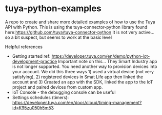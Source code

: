 # tuya-python-examples
A repo to create and share more detailed examples of how to use the Tuya API with Python.
This is using the tuya-connector-python library found here:https://github.com/tuya/tuya-connector-python
It is not very active... so a bit suspect, but seems to work at the basic level



Helpful references
- Getting started ref: https://developer.tuya.com/en/demo/python-iot-development-practice
  Important note on this... They Smart Industry app is not longer supported. You need another way to provision devices into your account.
  We did this three ways 1) used a virtual device (not very satisfying), 2) registered devices in Smat Life app then linked the account 
  and 3) Created an app with the SDK, linked the app to the IoT project and paired devices from custom app.
- IoT Console - the debugging console can be useful 
- Settings schedules (timers): https://developer.tuya.com/en/docs/cloud/timing-management?id=K95zu050h5m53

